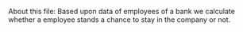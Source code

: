 About this file:
Based upon data of employees of a bank we calculate whether a employee stands a chance to stay in the company or not.
